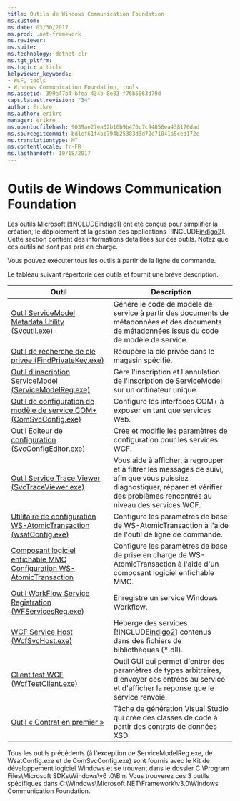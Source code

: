 ```yaml
---
title: Outils de Windows Communication Foundation
ms.custom: 
ms.date: 03/30/2017
ms.prod: .net-framework
ms.reviewer: 
ms.suite: 
ms.technology: dotnet-clr
ms.tgt_pltfrm: 
ms.topic: article
helpviewer_keywords:
- WCF, tools
- Windows Communication Foundation, tools
ms.assetid: 399a47b4-bfea-434b-8e83-f76b5063d79d
caps.latest.revision: "34"
author: Erikre
ms.author: erikre
manager: erikre
ms.openlocfilehash: 9039ae27ea02b16b9b476c7c94856ea438176dad
ms.sourcegitcommit: bd1ef61f4bb794b25383d3d72e71041a5ced172e
ms.translationtype: MT
ms.contentlocale: fr-FR
ms.lasthandoff: 10/18/2017
---
```

# <a name="windows-communication-foundation-tools"></a>Outils de Windows Communication Foundation
Les outils Microsoft [!INCLUDE[indigo1](../../../includes/indigo1-md.md)] ont été conçus pour simplifier la création, le déploiement et la gestion des applications [!INCLUDE[indigo2](../../../includes/indigo2-md.md)]. Cette section contient des informations détaillées sur ces outils. Notez que ces outils ne sont pas pris en charge.  
  
 Vous pouvez exécuter tous les outils à partir de la ligne de commande.  
  
 Le tableau suivant répertorie ces outils et fournit une brève description.  
  
|Outil|Description|  
|----------|-----------------|  
|[Outil ServiceModel Metadata Utility (Svcutil.exe)](../../../docs/framework/wcf/servicemodel-metadata-utility-tool-svcutil-exe.md)|Génère le code de modèle de service à partir des documents de métadonnées et des documents de métadonnées issus du code de modèle de service.|  
|[Outil de recherche de clé privée (FindPrivateKey.exe)](../../../docs/framework/wcf/find-private-key-tool-findprivatekey-exe.md)|Récupère la clé privée dans le magasin spécifié.|  
|[Outil d’inscription ServiceModel (ServiceModelReg.exe)](../../../docs/framework/wcf/servicemodelreg-exe.md)|Gère l'inscription et l'annulation de l'inscription de ServiceModel sur un ordinateur unique.|  
|[Outil de configuration de modèle de service COM+ (ComSvcConfig.exe)](../../../docs/framework/wcf/com-service-model-configuration-tool-comsvcconfig-exe.md)|Configure les interfaces COM+ à exposer en tant que services Web.|  
|[Outil Éditeur de configuration (SvcConfigEditor.exe)](../../../docs/framework/wcf/configuration-editor-tool-svcconfigeditor-exe.md)|Crée et modifie les paramètres de configuration pour les services WCF.|  
|[Outil Service Trace Viewer (SvcTraceViewer.exe)](../../../docs/framework/wcf/service-trace-viewer-tool-svctraceviewer-exe.md)|Vous aide à afficher, à regrouper et à filtrer les messages de suivi, afin que vous puissiez diagnostiquer, réparer et vérifier des problèmes rencontrés au niveau des services WCF.|  
|[Utilitaire de configuration WS-AtomicTransaction (wsatConfig.exe)](../../../docs/framework/wcf/ws-atomictransaction-configuration-utility-wsatconfig-exe.md)|Configure les paramètres de base de WS-AtomicTransaction à l'aide de l'outil de ligne de commande.|  
|[Composant logiciel enfichable MMC Configuration WS-AtomicTransaction](../../../docs/framework/wcf/ws-atomictransaction-configuration-mmc-snap-in.md)|Configure les paramètres de base de prise en charge de WS-AtomicTransaction à l'aide d'un composant logiciel enfichable MMC.|  
|[Outil WorkFlow Service Registration (WFServicesReg.exe)](../../../docs/framework/wcf/workflow-service-registration-tool-wfservicesreg-exe.md)|Enregistre un service Windows Workflow.|  
|[WCF Service Host (WcfSvcHost.exe)](../../../docs/framework/wcf/wcf-service-host-wcfsvchost-exe.md)|Héberge des services [!INCLUDE[indigo2](../../../includes/indigo2-md.md)] contenus dans des fichiers de bibliothèques (*.dll).|  
|[Client test WCF (WcfTestClient.exe)](../../../docs/framework/wcf/wcf-test-client-wcftestclient-exe.md)|Outil GUI qui permet d'entrer des paramètres de types arbitraires, d'envoyer ces entrées au service et d'afficher la réponse que le service renvoie.|  
|[Outil « Contrat en premier »](../../../docs/framework/wcf/contract-first-tool.md)|Tâche de génération Visual Studio qui crée des classes de code à partir des contrats de données XSD.|  
  
 Tous les outils précédents (à l'exception de ServiceModelReg.exe, de WsatConfig.exe et de ComSvcConfig.exe) sont fournis avec le Kit de développement logiciel Windows et se trouvent dans le dossier C:\Program Files\Microsoft SDKs\Windows\v6 .0\Bin.  Vous trouverez ces 3 outils spécifiques dans C:\Windows\Microsoft.NET\Framework\v3.0\Windows Communication Foundation.
